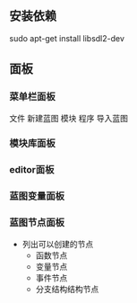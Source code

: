 ## 安装依赖
sudo apt-get install libsdl2-dev

## 面板
### 菜单栏面板
文件
    新建蓝图
        模块
        程序
    导入蓝图

### 模块库面板
### editor面板
### 蓝图变量面板
### 蓝图节点面板
* 列出可以创建的节点
    * 函数节点
    * 变量节点
    * 事件节点
    * 分支结构结构节点
